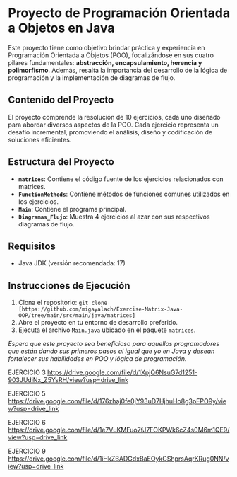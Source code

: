 # Proyecto de Programación Orientada a Objetos en Java

Este proyecto tiene como objetivo brindar práctica y experiencia en Programación Orientada a Objetos (POO), focalizándose en sus cuatro pilares fundamentales: **abstracción, encapsulamiento, herencia y polimorfismo**. Además, resalta la importancia del desarrollo de la lógica de programación y la implementación de diagramas de flujo.

## Contenido del Proyecto

El proyecto comprende la resolución de 10 ejercicios, cada uno diseñado para abordar diversos aspectos de la POO. Cada ejercicio representa un desafío incremental, promoviendo el análisis, diseño y codificación de soluciones eficientes.

## Estructura del Proyecto

- **`matrices`**: Contiene el código fuente de los ejercicios relacionados con matrices.
- **`FunctionMethods`**: Contiene métodos de funciones comunes utilizados en los ejercicios.
- **`Main`**: Contiene el programa principal.
- **`Diagramas_Flujo`**: Muestra 4 ejercicios al azar con sus respectivos diagramas de flujo.

## Requisitos

- Java JDK (versión recomendada: 17)

## Instrucciones de Ejecución

1. Clona el repositorio: `git clone [https://github.com/migayalach/Exercise-Matrix-Java-OOP/tree/main/src/main/java/matrices]`
2. Abre el proyecto en tu entorno de desarrollo preferido.
3. Ejecuta el archivo `Main.java` ubicado en el paquete `matrices`.

*Espero que este proyecto sea beneficioso para aquellos programadores que están dando sus primeros pasos al igual que yo en Java y desean fortalecer sus habilidades en POO y lógica de programación.*

EJERCICIO 3
https://drive.google.com/file/d/1XpjQ6NsuG7d1251-903JUdiNx_Z5YsRH/view?usp=drive_link

EJERCICIO 5
https://drive.google.com/file/d/176zhaj0fe0jY93uD7HjhuHo8g3pFPO9y/view?usp=drive_link

EJERCICIO 6
https://drive.google.com/file/d/1e7VuKMFuo7fJ7FOKPWk6cZ4s0M6m1QE9/view?usp=drive_link

EJERCICIO 9 
https://drive.google.com/file/d/1iHkZBADGdxBaEOykGShprsAqrKRug0NN/view?usp=drive_link
